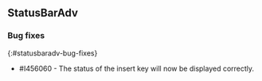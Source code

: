 ## StatusBarAdv   

### Bug fixes
{:#statusbaradv-bug-fixes}

* \#I456060 - The status of the insert key will now be displayed correctly.